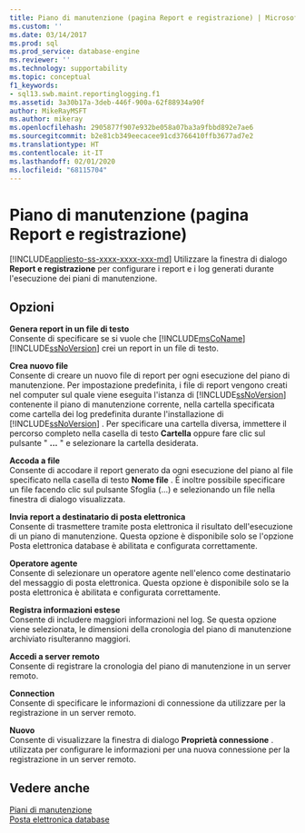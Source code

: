 ```yaml
---
title: Piano di manutenzione (pagina Report e registrazione) | Microsoft Docs
ms.custom: ''
ms.date: 03/14/2017
ms.prod: sql
ms.prod_service: database-engine
ms.reviewer: ''
ms.technology: supportability
ms.topic: conceptual
f1_keywords:
- sql13.swb.maint.reportinglogging.f1
ms.assetid: 3a30b17a-3deb-446f-900a-62f88934a90f
author: MikeRayMSFT
ms.author: mikeray
ms.openlocfilehash: 2905877f907e932be058a07ba3a9fbbd892e7ae6
ms.sourcegitcommit: b2e81cb349eecacee91cd3766410ffb3677ad7e2
ms.translationtype: HT
ms.contentlocale: it-IT
ms.lasthandoff: 02/01/2020
ms.locfileid: "68115704"
---
```

# <a name="maintenance-plan-reporting-and-logging-page"></a>Piano di manutenzione (pagina Report e registrazione)
[!INCLUDE[appliesto-ss-xxxx-xxxx-xxx-md](../../includes/appliesto-ss-xxxx-xxxx-xxx-md.md)]
  Utilizzare la finestra di dialogo **Report e registrazione** per configurare i report e i log generati durante l'esecuzione dei piani di manutenzione.  
  
## <a name="options"></a>Opzioni  
 **Genera report in un file di testo**  
 Consente di specificare se si vuole che [!INCLUDE[msCoName](../../includes/msconame-md.md)] [!INCLUDE[ssNoVersion](../../includes/ssnoversion-md.md)] crei un report in un file di testo.  
  
 **Crea nuovo file**  
 Consente di creare un nuovo file di report per ogni esecuzione del piano di manutenzione. Per impostazione predefinita, i file di report vengono creati nel computer sul quale viene eseguita l'istanza di [!INCLUDE[ssNoVersion](../../includes/ssnoversion-md.md)] contenente il piano di manutenzione corrente, nella cartella specificata come cartella dei log predefinita durante l'installazione di [!INCLUDE[ssNoVersion](../../includes/ssnoversion-md.md)] . Per specificare una cartella diversa, immettere il percorso completo nella casella di testo **Cartella** oppure fare clic sul pulsante " **...** " e selezionare la cartella desiderata.  
  
 **Accoda a file**  
 Consente di accodare il report generato da ogni esecuzione del piano al file specificato nella casella di testo **Nome file** . È inoltre possibile specificare un file facendo clic sul pulsante Sfoglia (...) e selezionando un file nella finestra di dialogo visualizzata.  
  
 **Invia report a destinatario di posta elettronica**  
 Consente di trasmettere tramite posta elettronica il risultato dell'esecuzione di un piano di manutenzione. Questa opzione è disponibile solo se l'opzione Posta elettronica database è abilitata e configurata correttamente.  
  
 **Operatore agente**  
 Consente di selezionare un operatore agente nell'elenco come destinatario del messaggio di posta elettronica. Questa opzione è disponibile solo se la posta elettronica è abilitata e configurata correttamente.  
  
 **Registra informazioni estese**  
 Consente di includere maggiori informazioni nel log. Se questa opzione viene selezionata, le dimensioni della cronologia del piano di manutenzione archiviato risulteranno maggiori.  
  
 **Accedi a server remoto**  
 Consente di registrare la cronologia del piano di manutenzione in un server remoto.  
  
 **Connection**  
 Consente di specificare le informazioni di connessione da utilizzare per la registrazione in un server remoto.  
  
 **Nuovo**  
 Consente di visualizzare la finestra di dialogo **Proprietà connessione** . utilizzata per configurare le informazioni per una nuova connessione per la registrazione in un server remoto.  
  
## <a name="see-also"></a>Vedere anche  
 [Piani di manutenzione](../../relational-databases/maintenance-plans/maintenance-plans.md)   
 [Posta elettronica database](../../relational-databases/database-mail/database-mail.md)  
  
  
